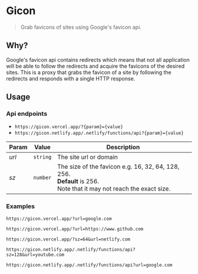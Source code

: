 # Gicon

> Grab favicons of sites using Google's favicon api.

## Why?

Google's favicon api contains redirects which means that not all application will be able to follow the redirects and acquire the favicons of the desired sites. This is a proxy that grabs the favicon of a site by following the redirects and responds with a single HTTP response.

## Usage

### Api endpoints

-   `https://gicon.vercel.app/?{param}={value}`
-   `https://gicon.netlify.app/.netlify/functions/api?{param}={value}`

| Param | Value    | Description                                                                                                               |
| ----- | -------- | ------------------------------------------------------------------------------------------------------------------------- |
| _url_ | `string` | The site url or domain                                                                                                    |
| _sz_  | `number` | The size of the favicon e.g. 16, 32, 64, 128, 256.<br> **Default** is 256.<br> Note that it may not reach the exact size. |

### Examples

```
https://gicon.vercel.app/?url=google.com
```

```
https://gicon.vercel.app/?url=https://www.github.com
```

```
https://gicon.vercel.app/?sz=64&url=netlify.com
```

```
https://gicon.netlify.app/.netlify/functions/api?sz=128&url=youtube.com
```

```
https://gicon.netlify.app/.netlify/functions/api?url=google.com
```
